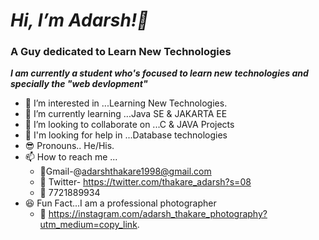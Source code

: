 # ***Hi, I’m Adarsh!👋***

       
       
### **A Guy dedicated to Learn New Technologies**

 ***I am currently a student who's focused to learn new***
  ***technologies and specially the "web devlopment"***


- 👀 I’m interested in ...Learning New Technologies.
- 🌱 I’m currently learning ...Java SE & JAKARTA EE
- 💞️ I’m looking to collaborate on ...C & JAVA Projects
- 🤝 I'm looking for help in ...Database technologies
- 😎 Pronouns.. He/His.
- 📫 How to reach me ...
  - 📧Gmail-@adarshthakare1998@gmail.com 
  - 🌟 Twitter- https://twitter.com/thakare_adarsh?s=08
  - 🤙 7721889934
- 😆 Fun Fact...I am a professional photographer
  - 📸 https://instagram.com/adarsh_thakare_photography?utm_medium=copy_link.

